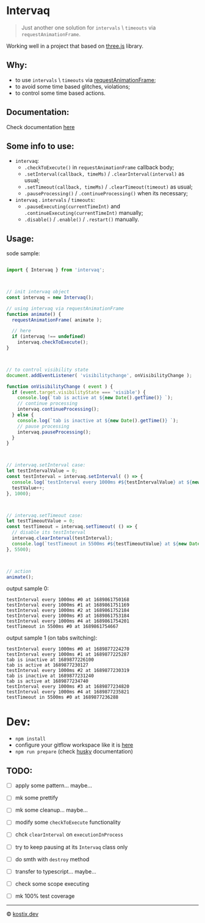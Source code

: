 # Intervaq
> Just another one solution for `intervals` \ `timeouts` via `requestAnimationFrame`.

Working well in a project that based on [three.js][threejs-url] library.



## Why:
  - to use `intervals` \ `timeouts` via [requestAnimationFrame][requestAnimationFrame-url];
  - to avoid some time based glitches, violations;
  - to control some time based actions.



## Documentation:
Check documentation [here][docs-url]


## Some info to use:
  - `intervaq`:
    - `.checkToExecute()` in `requestAnimationFrame` callback body;
    - `.setInterval(callback, timeMs)` / `.clearInterval(interval)` as usual;
    - `.setTimeout(callback, timeMs)` / `.clearTimeout(timeout)` as usual;
    - `.pauseProcessing()` / `.continueProcessing()` when its necessary;
  - `intervaq` . `intervals` / `timeouts`:
    - `.pauseExecuting(currentTimeInt)` and `.continueExecuting(currentTimeInt)` manually;
    - `.disable()` / `.enable()` / `.restart()` manually.



## Usage:

sode sample:

```javascript

import { Intervaq } from 'intervaq';



// init intervaq object
const intervaq = new Intervaq();

// using intervaq via requestAnimationFrame
function animate() {
  requestAnimationFrame( animate );

  // here
  if (intervaq !== undefined)
    intervaq.checkToExecute();
}



// to control visibility state
document.addEventListener( 'visibilitychange', onVisibilityChange );

function onVisibilityChange ( event ) {
  if (event.target.visibilityState === 'visible') {
    console.log(`tab is active at ${new Date().getTime()} `);
    // continue processing
    intervaq.continueProcessing();
  } else {
    console.log(`tab is inactive at ${new Date().getTime()} `);
    // pause processing
    intervaq.pauseProcessing();
  }
}



// intervaq.setInterval case:
let testIntervalValue = 0;
const testInterval = intervaq.setInterval( () => {
  console.log(`testInterval every 1000ms #${testIntervalValue} at ${new Date().getTime()} `);
  testValue++;
}, 1000);



// intervaq.setTimeout case:
let testTimeoutValue = 0;
const testTimeout = intervaq.setTimeout( () => {
  // disable its testInterval
  intervaq.clearInterval(testInterval);
  console.log(`testTimeout in 5500ms #${testTimeoutValue} at ${new Date().getTime()} `);
}, 5500);



// action
animate();

```

output sample 0:
```
testInterval every 1000ms #0 at 1689861750168 
testInterval every 1000ms #1 at 1689861751169 
testInterval every 1000ms #2 at 1689861752184 
testInterval every 1000ms #3 at 1689861753184 
testInterval every 1000ms #4 at 1689861754201 
testTimeout in 5500ms #0 at 1689861754667
```

output sample 1 (on tabs switching):
```
testInterval every 1000ms #0 at 1689877224270 
testInterval every 1000ms #1 at 1689877225287 
tab is inactive at 1689877226100 
tab is active at 1689877230127 
testInterval every 1000ms #2 at 1689877230319 
tab is inactive at 1689877231240 
tab is active at 1689877234740 
testInterval every 1000ms #3 at 1689877234820 
testInterval every 1000ms #4 at 1689877235821 
testTimeout in 5500ms #0 at 1689877236288

```


# Dev:

  - `npm install`
  - configure your gitflow workspace like it is [here][gitflow-url]
  - `npm run prepare` (check [husky][husky-url] documentation)



## TODO:

  - [ ] apply some pattern... maybe...
  - [ ] mk some prettify
  - [ ] mk some cleanup... maybe...
  - [ ] modify some `checkToExecute` functionality
  - [ ] chck `clearInterval` on `executionInProcess`
  - [ ] try to keep pausing at its `Intervaq` class only
  - [ ] do smth with `destroy` method
  - [ ] transfer to typescript... maybe...
  - [ ] check some scope executing
  - [ ] mk 100% test coverage



---
© [kostix.dev][kostix-url]



[kostix-url]: https://kostix.dev
[threejs-url]: https://threejs.org
[requestAnimationFrame-url]: https://developer.mozilla.org/en-US/docs/Web/API/window/requestAnimationFrame
[gitflow-url]: https://www.atlassian.com/git/tutorials/comparing-workflows/gitflow-workflow
[docs-url]: docs/README.md
[husky-url]: https://typicode.github.io/husky/
